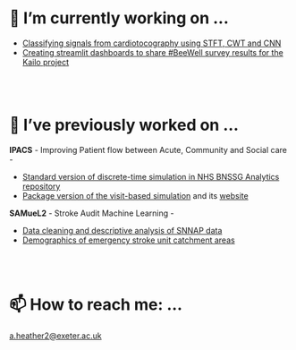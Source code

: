 # 🌱 I’m currently working on ...
* [Classifying signals from cardiotocography using STFT, CWT and CNN](https://github.com/MichaelAllen1966/ctg_exploratory)
* [Creating streamlit dashboards to share #BeeWell survey results for the Kailo project](https://github.com/orgs/kailo-beewell/repositories)

<br/><br/>

# 🔭 I’ve previously worked on ...

**IPACS** - Improving Patient flow between Acute, Community and Social care -
* [Standard version of discrete-time simulation in NHS BNSSG Analytics repository](https://github.com/nhs-bnssg-analytics/ipacs-model)
* [Package version of the visit-based simulation](https://github.com/amyheather/ipacs) and its [website](https://amyheather.github.io/ipacs/)

**SAMueL2** - Stroke Audit Machine Learning -
* [Data cleaning and descriptive analysis of SNNAP data](https://github.com/samuel-book/samuel_2_data_prep)
* [Demographics of emergency stroke unit catchment areas](https://github.com/samuel-book/stroke_unit_demographics)

<br/><br/>

# 📫 How to reach me: ...
a.heather2@exeter.ac.uk
